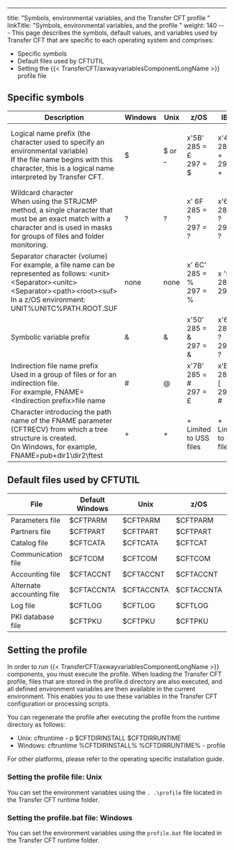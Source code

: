 ---
title: "Symbols, environmental variables, and the Transfer CFT profile "
linkTitle: "Symbols, environmental variables, and the profile "
weight: 140
--- This
page describes the symbols, default values, and variables used by Transfer
CFT that are specific to each operating system and comprises:

- Specific
    symbols
- Default
    files used by CFTUTIL
- Setting the {{< TransferCFT/axwayvariablesComponentLongName >}} profile file

## Specific symbols

| Description  | Windows  | Unix  | z/OS  | IBM i  | **OpenVMS  |
| --- | --- | --- | --- | --- | --- |
| Logical name prefix (the character used to specify an environmental variable)<br/> If the file name begins with this character, this is a logical name interpreted by Transfer CFT. | $  | $ or _  | x'5B'<br/> 285 = £<br/> 297 = $ | x'4E'<br/> 285 = +<br/> 297 = + | No specific character;<br/> logical names are<br/> processed transparently by RMS |
| Wildcard character<br/> When using the STRJCMP method, a single character that must be an exact match with a character and is used in masks for groups of files and folder monitoring. | ?  | ?  | x' 6F<br/> 285 = ?<br/> 297 = ? | x'6F'<br/> 285 = ?<br/> 297 = ? | %x  |
| Separator character (volume)<br/> For example, a file name can be represented as follows: &lt;unit&gt;&lt;Separator&gt;&lt;unitc&gt;&lt;Separator&gt;&lt;path&gt;&lt;root&gt;&lt;suf&gt;<br/> In a z/OS environment: UNIT%UNITC%PATH.ROOT.SUF | none  | none  | x' 6C'<br/> 285 = %<br/> 297 = % | x '5E'<br/> 285 = ;<br/> 297 = ; | No volume concept |
| Symbolic variable prefix  | &amp;  | &amp;  | x'50'<br/> 285 = &amp;<br/> 297 = &amp; | x'6F'<br/> 285 = ?<br/> 297 = ? | &amp;  |
| Indirection file name prefix<br/> Used in a group of files or for an indirection file.<br/> For example, FNAME=&lt;Indirection prefix&gt;file name | #  | @  | x'7B’<br/> 285 = #<br/> 297 = £ | x'B1'<br/> 285 = [<br/> 297 = # | Either # or @  |
| Character introducing the path name of the FNAME parameter (CFTRECV) from which a tree structure is created.<br/> On Windows, for example, FNAME=pub\+dir1\dir2\ftest | +  | +  | +<br/> Limited to USS files | +<br/> Limited to HFS files | +  |

## Default files used by CFTUTIL

| File | Default<br/> Windows | Unix | z/OS | IBM i | OpenVMS |
| --- | --- | --- | --- | --- | --- |
| Parameters file  | $CFTPARM  | $CFTPARM |  $CFTPARM |  +CFTPARM |  CFTPARM |
| Partners file  | $CFTPART  |  $CFTPART |  $CFTPART |  +CFTPART |  CFTPART |
| Catalog file  | $CFTCATA |  $CFTCATA |  $CFTCAT |  +CFTCAT |  CFTCATA |
| Communication file  | $CFTCOM  |  $CFTCOM |  $CFTCOM |  +CFTCOM |  CFTCOM |
| Accounting file  | $CFTACCNT  | $CFTACCNT  | $CFTACCNT  | +CFTACCNT  | CFTACCNT  |
| Alternate accounting file  | $CFTACCNTA  | $CFTACCNTA  | $CFTACCNTA  | +CFTACCNTA  | CFTACCNTA  |
| Log file  | $CFTLOG  | $CFTLOG  | $CFTLOG  | +CFTLOG  | CFTLOG  |
| PKI database file  | $CFTPKU  | $CFTPKU  | $CFTPKU  | +CFTPKU  | CFTPKU  |

## Setting the profile

In order to run {{< TransferCFT/axwayvariablesComponentLongName  >}} components, you must execute the profile. When loading the Transfer CFT profile, files that are stored in the profile.d directory are also executed, and all defined environment variables are then available in the current environment. This enables you to use these variables in the Transfer CFT configuration or processing scripts.

You can regenerate the profile after executing the profile from the runtime directory as follows:

- Unix: cftruntime - p $CFTDIRINSTALL $CFTDIRRUNTIME
- Windows: cftruntime %CFTDIRINSTALL% %CFTDIRRUNTIME% - profile

For other platforms, please refer to the operating specific installation guide.

### Setting the profile file: Unix

You can set the environment variables using the `. .\profile` file located in the Transfer CFT runtime folder.

### Setting the profile.bat file: Windows

You can set the environment variables using the `profile.bat` file located in the Transfer CFT runtime folder.
